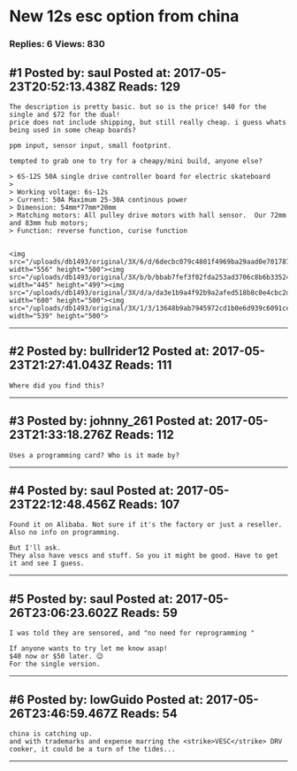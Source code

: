 # New 12s esc option from china

### Replies: 6 Views: 830

## \#1 Posted by: saul Posted at: 2017-05-23T20:52:13.438Z Reads: 129

```
The description is pretty basic. but so is the price! $40 for the single and $72 for the dual!
price does not include shipping, but still really cheap. i guess whats being used in some cheap boards?

ppm input, sensor input, small footprint.

tempted to grab one to try for a cheapy/mini build, anyone else?

> 6S-12S 50A single drive controller board for electric skateboard 
>  
> Working voltage: 6s-12s 
> Current: 50A Maximum 25-30A continous power 
> Dimension: 54mm*77mm*20mm
> Matching motors: All pulley drive motors with hall sensor.  Our 72mm and 83mm hub motors; 
> Function: reverse function, curise function 


<img src="/uploads/db1493/original/3X/6/d/6decbc079c4801f4969ba29aad0e701787b7be65.png" width="556" height="500"><img src="/uploads/db1493/original/3X/b/b/bbab7fef3f02fda253ad3706c8b6b335245e03ce.png" width="445" height="499"><img src="/uploads/db1493/original/3X/d/a/da3e1b9a4f92b9a2afed518b8c0e4cbc2d3392d7.png" width="600" height="500"><img src="/uploads/db1493/original/3X/1/3/13648b9ab7945972cd1b0e6d939c6091ceece283.png" width="539" height="500">
```

---
## \#2 Posted by: bullrider12 Posted at: 2017-05-23T21:27:41.043Z Reads: 111

```
Where did you find this?
```

---
## \#3 Posted by: johnny_261 Posted at: 2017-05-23T21:33:18.276Z Reads: 112

```
Uses a programming card? Who is it made by?
```

---
## \#4 Posted by: saul Posted at: 2017-05-23T22:12:48.456Z Reads: 107

```
Found it on Alibaba. Not sure if it's the factory or just a reseller. Also no info on programming.

But I'll ask. 
They also have vescs and stuff. So you it might be good. Have to get it and see I guess.
```

---
## \#5 Posted by: saul Posted at: 2017-05-26T23:06:23.602Z Reads: 59

```
I was told they are sensored, and "no need for reprogramming "

If anyone wants to try let me know asap!
$40 now or $50 later. 😉
For the single version.
```

---
## \#6 Posted by: lowGuido Posted at: 2017-05-26T23:46:59.467Z Reads: 54

```
china is catching up.
and with trademarks and expense marring the <strike>VESC</strike> DRV cooker, it could be a turn of the tides...
```

---
